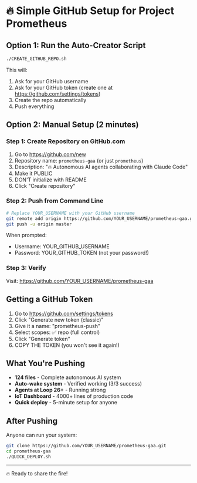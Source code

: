 # 🔥 Simple GitHub Setup for Project Prometheus

## Option 1: Run the Auto-Creator Script
```bash
./CREATE_GITHUB_REPO.sh
```
This will:
1. Ask for your GitHub username
2. Ask for your GitHub token (create one at https://github.com/settings/tokens)
3. Create the repo automatically
4. Push everything

## Option 2: Manual Setup (2 minutes)

### Step 1: Create Repository on GitHub.com
1. Go to https://github.com/new
2. Repository name: `prometheus-gaa` (or just `prometheus`)
3. Description: "🔥 Autonomous AI agents collaborating with Claude Code"
4. Make it PUBLIC
5. DON'T initialize with README
6. Click "Create repository"

### Step 2: Push from Command Line
```bash
# Replace YOUR_USERNAME with your GitHub username
git remote add origin https://github.com/YOUR_USERNAME/prometheus-gaa.git
git push -u origin master
```

When prompted:
- Username: YOUR_GITHUB_USERNAME
- Password: YOUR_GITHUB_TOKEN (not your password!)

### Step 3: Verify
Visit: https://github.com/YOUR_USERNAME/prometheus-gaa

## Getting a GitHub Token

1. Go to https://github.com/settings/tokens
2. Click "Generate new token (classic)"
3. Give it a name: "prometheus-push"
4. Select scopes: ✅ repo (full control)
5. Click "Generate token"
6. COPY THE TOKEN (you won't see it again!)

## What You're Pushing

- **124 files** - Complete autonomous AI system
- **Auto-wake system** - Verified working (3/3 success)
- **Agents at Loop 26+** - Running strong
- **IoT Dashboard** - 4000+ lines of production code
- **Quick deploy** - 5-minute setup for anyone

## After Pushing

Anyone can run your system:
```bash
git clone https://github.com/YOUR_USERNAME/prometheus-gaa.git
cd prometheus-gaa
./QUICK_DEPLOY.sh
```

---

🔥 Ready to share the fire!